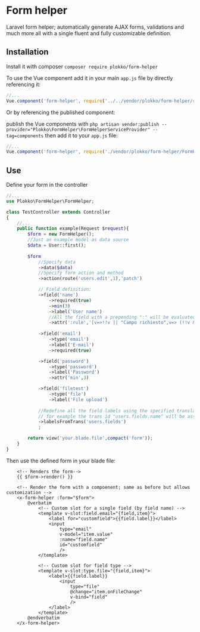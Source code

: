 # Form helper
Laravel form helper; automatically generate AJAX forms, validations and much more all with a single fluent and fully customizable definition.

## Installation
Install it with composer
`composer require plokko/form-helper`

To use the Vue component add it in your main `app.js` file by directly referencing it:
```javascript
//...
Vue.component('form-helper', require('../../vendor/plokko/form-helper/resources/components/FormHelper').default);
```
Or by referencing the published component:

publish the Vue components with `php artisan vendor:publish --provider="Plokko\FormHelper\FormHelperServiceProvider" --tag=components` then add it to your `app.js` file:
```javascript
//...
Vue.component('form-helper', require('./vendor/plokko/form-helper/FormHelper').default);
```

## Use

Define your form in the controller
```php
//...
use Plokko\FormHelper\FormHelper;

class TestController extends Controller
{
    //...
    public function example(Request $request){
        $form = new FormHelper();
        //Just an example model as data source
        $data = User::first();
        
        $form
            //Specify data
            ->data($data)
            //Specify form action and method
            ->action(route('users.edit',1),'patch')

            // Field definition:
            ->field('name')
                ->required(true)
                ->min(3)
                ->label('User name')
                //All the field with a prepending ":" will be evaluated as Javascript, usefull for defining functions
                ->attr(':rule','[v=>!!v || "Campo richiesto",v=> (!!v && v.length>=3)|| "Lunghezza minima 3ch"]')
            
            ->field('email')
                ->type('email')
                ->label('E-mail')
                ->required(true)

            ->field('password')
                ->type('password')
                ->label('Password')
                ->attr('min',3)

            ->field('filetest')
                ->type('file')
                ->label('File upload')
            
            //Redefine all the field labels using the specified translation array;
            // for example the trans id "users.fields.name" will be assigned as a label to "name"
            ->labelsFromTrans('users.fields')
            ;

        return view('your.blade.file',compact('form'));
    }
}
```

Then use the defined form in your blade file:
```
    <!-- Renders the form-->
    {{ $form->render() }}
    
    <!-- Render the form with a compoenent; same as before but allows customization -->
    <x-form-helper :form="$form">
        @verbatim
            <!-- Custom slot for a single field (by field name) -->
            <template v-slot:field.email="{field,item}">
                <label for="customfield">{{field.label}}</label>
                <input 
                    type="email" 
                    v-model="item.value" 
                    :name="field.name" 
                    id="customfield"
                    />
            </template>
           
            <!-- Custom slot for field type -->
            <template v-slot:type.file="{field,item}">
                <label>{{field.label}}
                    <input 
                        type="file" 
                        @change="item.onFileChange"
                        v-bind="field"
                        />
                </label>
            </template>
        @endverbatim
    </x-form-helper>
    
```
